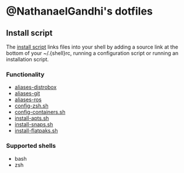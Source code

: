 # @NathanaelGandhi's dotfiles

## Install script

The [install script](install.sh) links files into your shell by adding a source link at the bottom of your ~/.{shell}rc, running a configuration script or running an installation script.

### Functionality

- [aliases-distrobox](aliases-distrobox)
- [aliases-git](aliases-git)
- [aliases-ros](aliases-ros)
- [config-zsh.sh](config-zsh.sh)
- [config-containers.sh](config-containers.sh)
- [install-apts.sh](install-apts.sh)
- [install-snaps.sh](install-snaps.sh)
- [install-flatpaks.sh](install-flatpaks.sh)

### Supported shells

- bash
- zsh
